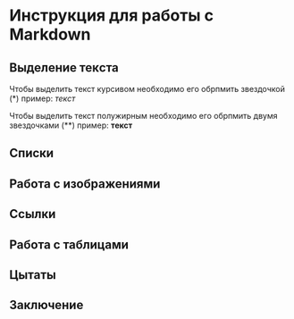 # Инструкция для работы с Markdown

## Выделение текcта

Чтобы выделить текст курсивом необходимо его обрпмить звездочкой (*) пример: *текст*

Чтобы выделить текст полужирным необходимо его обрпмить двумя звездочками (**) пример: **текст**

## Списки

## Работа с изображениями

## Ссылки

## Работа с таблицами

## Цытаты

## Заключение